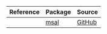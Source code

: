| Reference | Package | Source |
|---|---|---|
||[msal](https://pypi.org/project/msal)|[GitHub](https://github.com/Azure/azure-sdk-for-python)|
